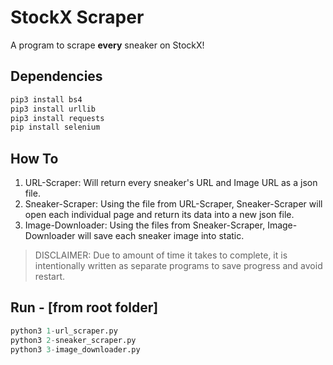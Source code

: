 # StockX Scraper
A program to scrape **every** sneaker on StockX! 

## Dependencies
```python
pip3 install bs4
pip3 install urllib
pip3 install requests
pip install selenium
```

## How To
1. URL-Scraper: Will return every sneaker's URL and Image URL as a json file.
2. Sneaker-Scraper: Using the file from URL-Scraper, Sneaker-Scraper will open each individual page and return its data into a new json file. 
3. Image-Downloader: Using the files from Sneaker-Scraper, Image-Downloader will save each sneaker image into static.
> DISCLAIMER: Due to amount of time it takes to complete, it is intentionally written as separate programs to save progress and avoid restart. 

## Run - [from root folder]
```python
python3 1-url_scraper.py
python3 2-sneaker_scraper.py
python3 3-image_downloader.py
```
